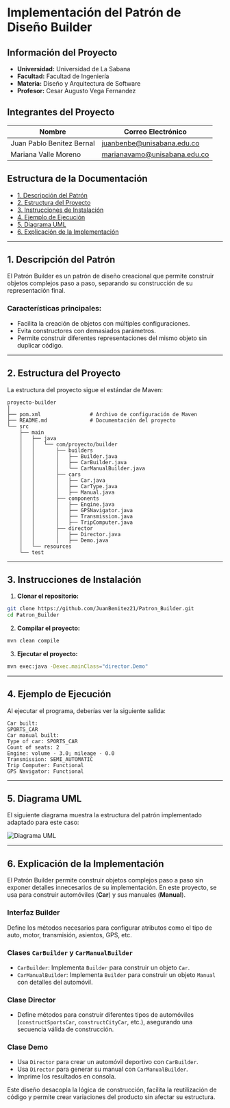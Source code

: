 # Implementación del Patrón de Diseño Builder

## Información del Proyecto
- **Universidad:** Universidad de La Sabana  
- **Facultad:** Facultad de Ingeniería  
- **Materia:** Diseño y Arquitectura de Software  
- **Profesor:** Cesar Augusto Vega Fernandez  

## Integrantes del Proyecto
| Nombre | Correo Electrónico |
|--------|-------------------|
| Juan Pablo Benitez Bernal | juanbenbe@unisabana.edu.co |
| Mariana Valle Moreno | marianavamo@unisabana.edu.co |

## Estructura de la Documentación
- [1. Descripción del Patrón](#1-descripción-del-patrón)
- [2. Estructura del Proyecto](#2-estructura-del-proyecto)
- [3. Instrucciones de Instalación](#3-instrucciones-de-instalación)
- [4. Ejemplo de Ejecución](#4-ejemplo-de-ejecución)
- [5. Diagrama UML](#5-diagrama-uml)
- [6. Explicación de la Implementación](#6-explicación-de-la-implementación)

---

## 1. Descripción del Patrón
El Patrón Builder es un patrón de diseño creacional que permite construir objetos complejos paso a paso, separando su construcción de su representación final.

### Características principales:
- Facilita la creación de objetos con múltiples configuraciones.
- Evita constructores con demasiados parámetros.
- Permite construir diferentes representaciones del mismo objeto sin duplicar código.

---

## 2. Estructura del Proyecto
La estructura del proyecto sigue el estándar de Maven:

```
proyecto-builder
│
├── pom.xml                # Archivo de configuración de Maven
├── README.md              # Documentación del proyecto
└── src
    ├── main
    │   ├── java
    │   │   └── com/proyecto/builder
    │   │       ├── builders
    │   │       │   ├── Builder.java
    │   │       │   ├── CarBuilder.java
    │   │       │   └── CarManualBuilder.java
    │   │       ├── cars
    │   │       │   ├── Car.java
    │   │       │   ├── CarType.java
    │   │       │   ├── Manual.java
    │   │       ├── components
    │   │       │   ├── Engine.java
    │   │       │   ├── GPSNavigator.java
    │   │       │   ├── Transmission.java
    │   │       │   ├── TripComputer.java
    │   │       ├── director
    │   │       │   ├── Director.java
    │   │       │   ├── Demo.java
    │   └── resources      
    └── test
```

---

## 3. Instrucciones de Instalación

1. **Clonar el repositorio:**
```bash
git clone https://github.com/JuanBenitez21/Patron_Builder.git
cd Patron_Builder
```

2. **Compilar el proyecto:**
```bash
mvn clean compile
```

3. **Ejecutar el proyecto:**
```bash
mvn exec:java -Dexec.mainClass="director.Demo"
```

---

## 4. Ejemplo de Ejecución
Al ejecutar el programa, deberías ver la siguiente salida:

```
Car built:
SPORTS_CAR
Car manual built:
Type of car: SPORTS_CAR
Count of seats: 2
Engine: volume - 3.0; mileage - 0.0
Transmission: SEMI_AUTOMATIC
Trip Computer: Functional
GPS Navigator: Functional
```

---

## 5. Diagrama UML
El siguiente diagrama muestra la estructura del patrón implementado adaptado para este caso:

![Diagrama UML](https://github.com/user-attachments/assets/358e7e60-7f6b-43e1-9593-ce286d39d16f)

---

## 6. Explicación de la Implementación
El Patrón Builder permite construir objetos complejos paso a paso sin exponer detalles innecesarios de su implementación. En este proyecto, se usa para construir automóviles (**Car**) y sus manuales (**Manual**).

### **Interfaz Builder**
Define los métodos necesarios para configurar atributos como el tipo de auto, motor, transmisión, asientos, GPS, etc.

### **Clases `CarBuilder` y `CarManualBuilder`**
- `CarBuilder`: Implementa `Builder` para construir un objeto `Car`.
- `CarManualBuilder`: Implementa `Builder` para construir un objeto `Manual` con detalles del automóvil.

### **Clase Director**
- Define métodos para construir diferentes tipos de automóviles (`constructSportsCar`, `constructCityCar`, etc.), asegurando una secuencia válida de construcción.

### **Clase Demo**
- Usa `Director` para crear un automóvil deportivo con `CarBuilder`.
- Usa `Director` para generar su manual con `CarManualBuilder`.
- Imprime los resultados en consola.

Este diseño desacopla la lógica de construcción, facilita la reutilización de código y permite crear variaciones del producto sin afectar su estructura.
